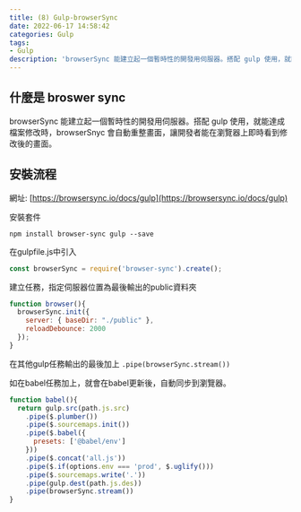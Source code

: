 ```yaml
---
title: (8) Gulp-browserSync
date: 2022-06-17 14:58:42
categories: Gulp
tags: 
- Gulp
description: 'browserSync 能建立起一個暫時性的開發用伺服器。搭配 gulp 使用，就能達成檔案修改時，browserSnyc 會自動重整畫面'
---
```


## 什麼是 broswer sync

browserSync 能建立起一個暫時性的開發用伺服器。搭配 gulp 使用，就能達成檔案修改時，browserSnyc 會自動重整畫面，讓開發者能在瀏覽器上即時看到修改後的畫面。

## 安裝流程

網址: [https://browsersync.io/docs/gulp](https://browsersync.io/docs/gulp)

安裝套件

``` 
npm install browser-sync gulp --save
```

在gulpfile.js中引入

``` js
const browserSync = require('browser-sync').create();
```

建立任務，指定伺服器位置為最後輸出的public資料夾

``` js
function browser(){
  browserSync.init({
    server: { baseDir: "./public" },
    reloadDebounce: 2000
  });
}
```

在其他gulp任務輸出的最後加上 `.pipe(browserSync.stream())`

如在babel任務加上，就會在babel更新後，自動同步到瀏覽器。

``` js
function babel(){
  return gulp.src(path.js.src)
    .pipe($.plumber())
    .pipe($.sourcemaps.init())
    .pipe($.babel({
      presets: ['@babel/env']
    }))
    .pipe($.concat('all.js'))
    .pipe($.if(options.env === 'prod', $.uglify()))
    .pipe($.sourcemaps.write('.'))
    .pipe(gulp.dest(path.js.des))
    .pipe(browserSync.stream())
}
```






